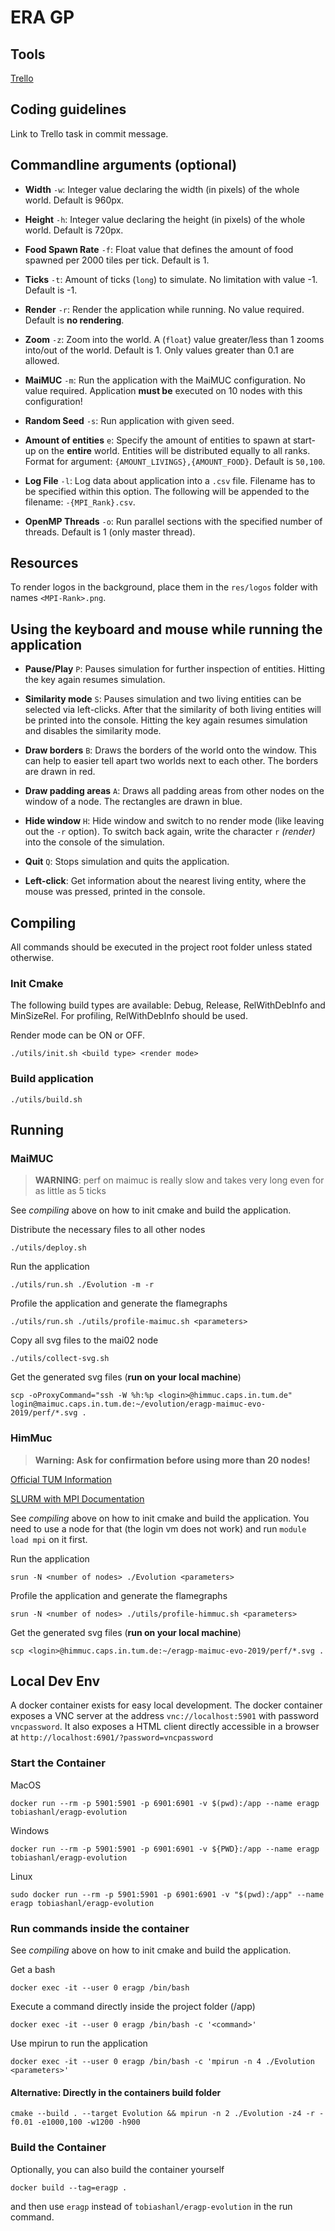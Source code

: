 # ERA GP

## Tools
[Trello](https://trello.com/b/ol7c7Udk/evolution)

## Coding guidelines
Link to Trello task in commit message.

## Commandline arguments (optional)

- **Width** `-w`: Integer value declaring the width (in pixels) of the whole world. Default is 960px.

- **Height** `-h`: Integer value declaring the height (in pixels) of the whole world. Default is 720px.

- **Food Spawn Rate** `-f`: Float value that defines the amount of food spawned per 2000 tiles per tick.
Default is 1.

- **Ticks** `-t`: Amount of ticks (`long`) to simulate. No limitation with value -1. Default is -1.

- **Render** `-r`: Render the application while running. No value required. Default is **no rendering**.

- **Zoom** `-z`: Zoom into the world. A (`float`) value greater/less than 1 zooms into/out of the world. Default is 1.
Only values greater than 0.1 are allowed.

- **MaiMUC** `-m`: Run the application with the MaiMUC configuration. No value required. Application **must
be** executed on 10 nodes with this configuration!

- **Random Seed** `-s`: Run application with given seed.

- **Amount of entities** `e`: Specify the amount of entities to spawn at start-up on the **entire** world.
Entities will be distributed equally to all ranks. Format for argument: `{AMOUNT_LIVINGS},{AMOUNT_FOOD}`. Default is
`50,100`.

- **Log File** `-l`: Log data about application into a `.csv` file. Filename has to be specified within this
option. The following will be appended to the filename: `-{MPI_Rank}.csv`.

- **OpenMP Threads** `-o`: Run parallel sections with the specified number of threads. Default is 1 (only master 
thread).

## Resources
To render logos in the background, place them in the `res/logos` folder with names `<MPI-Rank>.png`.

## Using the keyboard and mouse while running the application

- **Pause/Play** `P`: Pauses simulation for further inspection of entities. Hitting the key again resumes simulation.

- **Similarity mode** `S`: Pauses simulation and two living entities can be selected via left-clicks. After that the
similarity of both living entities will be printed into the console. Hitting the key again resumes simulation and
disables the similarity mode.

- **Draw borders** `B`: Draws the borders of the world onto the window. This can help to easier tell apart two worlds
next to each other. The borders are drawn in red.

- **Draw padding areas** `A`: Draws all padding areas from other nodes on the window of a node. The rectangles are drawn
in blue.

- **Hide window** `H`: Hide window and switch to no render mode (like leaving out the `-r` option). To switch back
again, write the character `r` *(render)* into the console of the simulation.

- **Quit** `Q`: Stops simulation and quits the application.

- **Left-click**: Get information about the nearest living entity, where the mouse was pressed, printed in the console.

## Compiling
All commands should be executed in the project root folder unless stated otherwise.

### Init Cmake
The following build types are available: Debug, Release, RelWithDebInfo and MinSizeRel.
For profiling, RelWithDebInfo should be used.

Render mode can be ON or OFF.

```
./utils/init.sh <build type> <render mode>
```

### Build application
```
./utils/build.sh
```

## Running

### MaiMUC
> **WARNING**: perf on maimuc is really slow and takes very long even for as little as 5 ticks

See *compiling* above on how to init cmake and build the application.

Distribute the necessary files to all other nodes
```
./utils/deploy.sh
```
Run the application
```
./utils/run.sh ./Evolution -m -r
```
Profile the application and generate the flamegraphs
```
./utils/run.sh ./utils/profile-maimuc.sh <parameters>
```
Copy all svg files to the mai02 node
```
./utils/collect-svg.sh
```
Get the generated svg files (**run on your local machine**)
```
scp -oProxyCommand="ssh -W %h:%p <login>@himmuc.caps.in.tum.de" login@maimuc.caps.in.tum.de:~/evolution/eragp-maimuc-evo-2019/perf/*.svg .
```

### HimMuc
> **Warning: Ask for confirmation before using more than 20 nodes!**

[Official TUM Information](https://www.caps.in.tum.de/hw/himmuc/quick-start/) 

[SLURM with MPI Documentation](https://www.open-mpi.org/faq/?category=slurm#slurm-run-jobs)

See *compiling* above on how to init cmake and build the application. 
You need to use a node for that (the login vm does not work) and run `module load mpi` on it first.

Run the application
```
srun -N <number of nodes> ./Evolution <parameters>
```
Profile the application and generate the flamegraphs
```
srun -N <number of nodes> ./utils/profile-himmuc.sh <parameters>
```
Get the generated svg files (**run on your local machine**)
```
scp <login>@himmuc.caps.in.tum.de:~/eragp-maimuc-evo-2019/perf/*.svg .
```

## Local Dev Env
A docker container exists for easy local development.
The docker container exposes a VNC server at the address `vnc://localhost:5901` with password ``vncpassword``.
It also exposes a HTML client directly accessible in a browser at ``http://localhost:6901/?password=vncpassword``

### Start the Container
MacOS
```
docker run --rm -p 5901:5901 -p 6901:6901 -v $(pwd):/app --name eragp tobiashanl/eragp-evolution 
```
Windows
```
docker run --rm -p 5901:5901 -p 6901:6901 -v ${PWD}:/app --name eragp tobiashanl/eragp-evolution 
```
Linux
```
sudo docker run --rm -p 5901:5901 -p 6901:6901 -v "$(pwd):/app" --name eragp tobiashanl/eragp-evolution 
```
### Run commands inside the container
See *compiling* above on how to init cmake and build the application. 

Get a bash
```
docker exec -it --user 0 eragp /bin/bash
```
Execute a command directly inside the project folder (/app)
```
docker exec -it --user 0 eragp /bin/bash -c '<command>'
```
Use mpirun to run the application
```
docker exec -it --user 0 eragp /bin/bash -c 'mpirun -n 4 ./Evolution <parameters>'
```
#### Alternative: Directly in the containers build folder
```
cmake --build . --target Evolution && mpirun -n 2 ./Evolution -z4 -r -f0.01 -e1000,100 -w1200 -h900
```
### Build the Container
Optionally, you can also build the container yourself
```
docker build --tag=eragp .
```
and then use `eragp` instead of `tobiashanl/eragp-evolution` in the run command.
